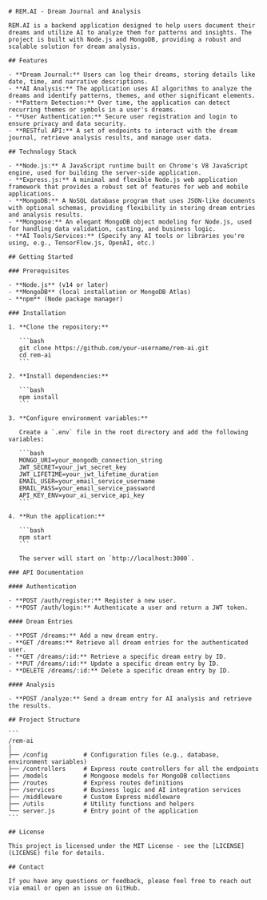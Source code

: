     # REM.AI - Dream Journal and Analysis

    REM.AI is a backend application designed to help users document their dreams and utilize AI to analyze them for patterns and insights. The project is built with Node.js and MongoDB, providing a robust and scalable solution for dream analysis.

    ## Features

    - **Dream Journal:** Users can log their dreams, storing details like date, time, and narrative descriptions.
    - **AI Analysis:** The application uses AI algorithms to analyze the dreams and identify patterns, themes, and other significant elements.
    - **Pattern Detection:** Over time, the application can detect recurring themes or symbols in a user's dreams.
    - **User Authentication:** Secure user registration and login to ensure privacy and data security.
    - **RESTful API:** A set of endpoints to interact with the dream journal, retrieve analysis results, and manage user data.

    ## Technology Stack

    - **Node.js:** A JavaScript runtime built on Chrome's V8 JavaScript engine, used for building the server-side application.
    - **Express.js:** A minimal and flexible Node.js web application framework that provides a robust set of features for web and mobile applications.
    - **MongoDB:** A NoSQL database program that uses JSON-like documents with optional schemas, providing flexibility in storing dream entries and analysis results.
    - **Mongoose:** An elegant MongoDB object modeling for Node.js, used for handling data validation, casting, and business logic.
    - **AI Tools/Services:** (Specify any AI tools or libraries you're using, e.g., TensorFlow.js, OpenAI, etc.)

    ## Getting Started

    ### Prerequisites

    - **Node.js** (v14 or later)
    - **MongoDB** (local installation or MongoDB Atlas)
    - **npm** (Node package manager)

    ### Installation

    1. **Clone the repository:**

       ```bash
       git clone https://github.com/your-username/rem-ai.git
       cd rem-ai
       ```

    2. **Install dependencies:**

       ```bash
       npm install
       ```

    3. **Configure environment variables:**

       Create a `.env` file in the root directory and add the following variables:

       ```bash
       MONGO_URI=your_mongodb_connection_string
       JWT_SECRET=your_jwt_secret_key
       JWT_LIFETIME=your_jwt_lifetime_duration
       EMAIL_USER=your_email_service_username
       EMAIL_PASS=your_email_service_password
       API_KEY_ENV=your_ai_service_api_key
       ```

    4. **Run the application:**

       ```bash
       npm start
       ```

       The server will start on `http://localhost:3000`.

    ### API Documentation

    #### Authentication

    - **POST /auth/register:** Register a new user.
    - **POST /auth/login:** Authenticate a user and return a JWT token.

    #### Dream Entries

    - **POST /dreams:** Add a new dream entry.
    - **GET /dreams:** Retrieve all dream entries for the authenticated user.
    - **GET /dreams/:id:** Retrieve a specific dream entry by ID.
    - **PUT /dreams/:id:** Update a specific dream entry by ID.
    - **DELETE /dreams/:id:** Delete a specific dream entry by ID.

    #### Analysis

    - **POST /analyze:** Send a dream entry for AI analysis and retrieve the results.

    ## Project Structure

    ```
    /rem-ai
    │
    ├── /config          # Configuration files (e.g., database, environment variables)
    ├── /controllers     # Express route controllers for all the endpoints
    ├── /models          # Mongoose models for MongoDB collections
    ├── /routes          # Express routes definitions
    ├── /services        # Business logic and AI integration services
    ├── /middleware      # Custom Express middleware
    ├── /utils           # Utility functions and helpers
    └── server.js        # Entry point of the application
    ```

    ## License

    This project is licensed under the MIT License - see the [LICENSE](LICENSE) file for details.

    ## Contact

    If you have any questions or feedback, please feel free to reach out via email or open an issue on GitHub.
